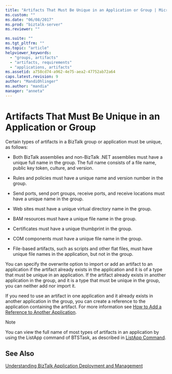 ```yaml
---
title: "Artifacts That Must Be Unique in an Application or Group | Microsoft Docs"
ms.custom: ""
ms.date: "06/08/2017"
ms.prod: "biztalk-server"
ms.reviewer: ""

ms.suite: ""
ms.tgt_pltfrm: ""
ms.topic: "article"
helpviewer_keywords: 
  - "groups, artifacts"
  - "artifacts, requirements"
  - "applications, artifacts"
ms.assetid: a758cd74-a962-4e75-aea2-47752ab72a64
caps.latest.revision: 9
author: "MandiOhlinger"
ms.author: "mandia"
manager: "anneta"
---
```

# Artifacts That Must Be Unique in an Application or Group
Certain types of artifacts in a BizTalk group or application must be unique, as follows:  
  
-   Both BizTalk assemblies and non-BizTalk .NET assemblies must have a unique full name in the group. The full name consists of a file name, public key token, culture, and version.  
  
-   Rules and policies must have a unique name and version number in the group.  
  
-   Send ports, send port groups, receive ports, and receive locations must have a unique name in the group.  
  
-   Web sites must have a unique virtual directory name in the group.  
  
-   BAM resources must have a unique file name in the group.  
  
-   Certificates must have a unique thumbprint in the group.  
  
-   COM components must have a unique file name in the group.  
  
-   File-based artifacts, such as scripts and other flat files, must have unique file names in the application, but not in the group.  
  
 You can specify the overwrite option to import or add an artifact to an application if the artifact already exists in the application and it is of a type that must be unique in an application. If the artifact already exists in another application in the group, and it is a type that must be unique in the group, you can neither add nor import it.  
  
 If you need to use an artifact in one application and it already exists in another application in the group, you can create a reference to the application containing the artifact. For more information see [How to Add a Reference to Another Application](../core/how-to-add-a-reference-to-another-application.md).  
  
> [!NOTE]
>  You can view the full name of most types of artifacts in an application by using the ListApp command of BTSTask, as described in [ListApp Command](../core/listapp-command.md).  
  
## See Also  
 [Understanding BizTalk Application Deployment and Management](../core/understanding-biztalk-application-deployment-and-management.md)